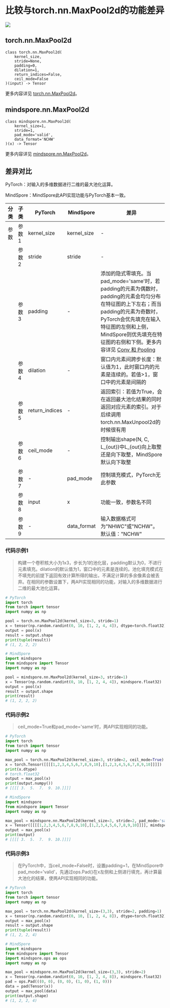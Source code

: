 # 比较与torch.nn.MaxPool2d的功能差异

<a href="https://gitee.com/mindspore/docs/blob/master/docs/mindspore/source_zh_cn/note/api_mapping/pytorch_diff/MaxPool2d.md" target="_blank"><img src="https://mindspore-website.obs.cn-north-4.myhuaweicloud.com/website-images/master/resource/_static/logo_source.png"></a>

## torch.nn.MaxPool2d

```text
class torch.nn.MaxPool2d(
    kernel_size,
    stride=None,
    padding=0,
    dilation=1,
    return_indices=False,
    ceil_mode=False
)(input) -> Tensor
```

更多内容详见 [torch.nn.MaxPool2d](https://pytorch.org/docs/1.8.1/generated/torch.nn.MaxPool2d.html)。

## mindspore.nn.MaxPool2d

```text
class mindspore.nn.MaxPool2d(
    kernel_size=1,
    stride=1,
    pad_mode='valid',
    data_format='NCHW'
)(x) -> Tensor
```

更多内容详见 [mindspore.nn.MaxPool2d](https://www.mindspore.cn/docs/zh-CN/master/api_python/nn/mindspore.nn.MaxPool2d.html)。

## 差异对比

PyTorch：对输入的多维数据进行二维的最大池化运算。

MindSpore：MindSpore此API实现功能与PyTorch基本一致。

| 分类 | 子类 |PyTorch | MindSpore | 差异 |
| --- | --- | --- | --- |---|
|参数 | 参数1 | kernel_size | kernel_size |- |
| | 参数2 | stride | stride | - |
| | 参数3 | padding | - | 添加的隐式零填充。当pad_mode='same'时，若padding的元素为偶数时，padding的元素会均匀分布在特征图的上下左右；而当padding的元素为奇数时，PyTorch会优先填充在输入特征图的左侧和上侧，MindSpore则优先填充在特征图的右侧和下侧。更多内容详见 [Conv 和 Pooling](https://www.mindspore.cn/docs/zh-CN/master/migration_guide/typical_api_comparision.html#conv-%E5%92%8C-pooling) |
| | 参数4 | dilation | - | 窗口内元素间跨步长度：默认值为1，此时窗口内的元素是连续的。若值>1，窗口中的元素是间隔的 |
| | 参数5 | return_indices | - | 返回索引：若值为True，会在返回最大池化结果的同时返回对应元素的索引。对于后续调用torch.nn.MaxUnpool2d的时候很有用|
| | 参数6 | ceil_mode | - | 控制输出shape(N, C, L_{out})中L_{out}向上取整还是向下取整，MindSpore默认向下取整 |
| | 参数7 | - | pad_mode | 控制填充模式，PyTorch无此参数 |
| | 参数8 | input | x | 功能一致，参数名不同 |
| | 参数9 | - | data_format | 输入数据格式可为"NHWC"或"NCHW"。默认值："NCHW" |

### 代码示例1

> 构建一个卷积核大小为1x3，步长为1的池化层，padding默认为0，不进行元素填充。dilation的默认值为1，窗口中的元素是连续的。池化填充模式在不填充的前提下返回有效计算所得的输出，不满足计算的多余像素会被丢弃。在相同的参数设置下，两API实现相同的功能，对输入的多维数据进行二维的最大池化运算。

```python
# PyTorch
import torch
from torch import tensor
import numpy as np

pool = torch.nn.MaxPool2d(kernel_size=3, stride=1)
x = tensor(np.random.randint(0, 10, [1, 2, 4, 4]), dtype=torch.float32)
output = pool(x)
result = output.shape
print(tuple(result))
# (1, 2, 2, 2)

# MindSpore
import mindspore
from mindspore import Tensor
import numpy as np

pool = mindspore.nn.MaxPool2d(kernel_size=3, stride=1)
x = Tensor(np.random.randint(0, 10, [1, 2, 4, 4]), mindspore.float32)
output = pool(x)
result = output.shape
print(result)
# (1, 2, 2, 2)
```

### 代码示例2

> ceil_mode=True和pad_mode='same'时，两API实现相同的功能。

```python
# PyTorch
import torch
from torch import tensor
import numpy as np

max_pool = torch.nn.MaxPool2d(kernel_size=3, stride=2, ceil_mode=True)
x = torch.Tensor([[[[1,2,3,4,5,6,7,8,9,10],[1,2,3,4,5,6,7,8,9,10]]]])
print(x.dtype)
# torch.float32
output = max_pool(x)
print(output.numpy())
# [[[[ 3.  5.  7.  9. 10.]]]]

# MindSpore
import mindspore
from mindspore import Tensor
import numpy as np

max_pool = mindspore.nn.MaxPool2d(kernel_size=3, stride=2, pad_mode='same')
x = Tensor([[[[1,2,3,4,5,6,7,8,9,10],[1,2,3,4,5,6,7,8,9,10]]]], mindspore.float32)
output = max_pool(x)
print(output)
# [[[[ 3.  5.  7.  9. 10.]]]]
```

### 代码示例3

> 在PyTorch中，当ceil_mode=False时，设置padding=1，在MindSpore中pad_mode='valid'，先通过ops.Pad()在x左侧和上侧进行填充，再计算最大池化的结果，使两API实现相同的功能。

```python
# PyTorch
import torch
from torch import tensor
import numpy as np

max_pool = torch.nn.MaxPool2d(kernel_size=(3,3), stride=2, padding=1)
x = tensor(np.random.randint(0, 10, [1, 2, 4, 8]), dtype=torch.float32)
output = max_pool(x)
result = output.shape
print(tuple(result))
# (1, 2, 2, 4)

# MindSpore
import mindspore
from mindspore import Tensor
import mindspore.ops as ops
import numpy as np

max_pool = mindspore.nn.MaxPool2d(kernel_size=(3,3), stride=2)
x = Tensor(np.random.randint(0, 10, [1, 2, 4, 8]), mindspore.float32)
pad = ops.Pad(((0, 0), (0, 0), (1, 0), (1, 0)))
data = pad(Tensor(x))
output = max_pool(data)
print(output.shape)
# (1, 2, 2, 4)
```
